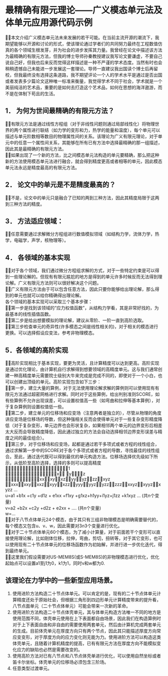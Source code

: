 # 最精确有限元理论——广义模态单元法及体单元应用源代码示例
本文介绍广义模态单元法未来发展的若干可能。在当前主流开源的潮流下，我期望能够以开源和讨论的形式，使该理论通过学者们的共同努力最终在工程数值仿真的各个领域生根发芽，并为社会的进步发挥其力量。我曾经在论文中描述该方法为最精确的有限元方法，但我的博士导师孙秦教授建议我写论文要谦虚，不要自己说自己好，但我也后来反而觉得这样描述是一种不严谨的学术态度。当然有时也会稍稍遗憾自己未能进一步发展这一套理论。导师一直建议我出国读个博士后再留校，但我最终没有选择这条道路，我不期望评论一个人的学术水平是通过是否出国或者发表多少篇论文这种唯一标准来衡量，我觉得学术不同于社会，学术就是一个美丽纯洁的艺术品，重要的是如何去打造这个艺术品，如何在思想的海洋遨游，而不是在体制下苟且的生活。

## 1． 为何为世间最精确的有限元方法？
有限元方法是通过线性方程组（对于非线性问题则通过局部线性化）将物理世界的两个属性进行联结（如力学的变形和力，热学的能量和温度），每个单元可以描述与单元阶数相等数目的物理属性间的关系。该理论为广义有限元理论，对于单元中的任意一个属性间关系，其能够在所有已有方法中选择最精确的那一组描述，因此其是最精确的有限元方法。<br>
如果出现了一个新的方法，比之间模态单元法构造的单元要精确，那么把这种新的方法使用模态单元法进行融合，就会得到精度更高或者相等的单元，因此模态单元法永远是精度最高的有限元方法。

## 2． 论文中的单元是不是精度最高的？
不是，论文中的单元只是融合了已知的两到三种方法，因此其精度局限于这两到三种方法的精度。

## 3． 方法适应领域：
任意需要通过求解微分方程组进行数值模拟领域（如结构力学，流体力学，热学，电磁学，声学，核物理等）。
    
## 4． 各领域的基本实现
对于各个领域，我们通过微分方程组求解的方式，对于一些特定约束是可以得到一些理论解的。但现有有限元尴尬的地方是得到的单元许多时候反而无法得到理论解。广义有限元方法则可以很好解决这个问题。<br>
广义有限元方法由于可以包含任意方法，因此只要你能够给出理论解，那么得到的单元也就可以给你精确得出理论解。<br>
各个领域的基本实现可以采取三个基本步骤：<br>
第一步是找到该领域的“应力权值函数”，从结构力学看，其是非常好找的，为最基本的线性插值函数。<br>
第二步是给出想要模拟的理论解，建议从零阶、一阶一直到高阶选取。<br>
第三步检查单元的奇异性(许多模态之间是线性相关的)，对于相关的模态进行更换。可以选择假设应变法，参考非物理模态。<br>

## 5．各领域的高阶实现
高阶实现相比于基本实现，要更为灵活，且计算精度可以达到更高。高阶实现是通过优化理论，由计算机自行求解得到想要领域的高精度单元。这与我们通常创建一种高精度单元需要院士级别大牛来完成是完成不同的，即使对于一个小白，也可以创建出顶级的单元。高阶实现包含如下三步：<br>
第一步，建立大量的算例，对于无法使用理论解求解的算例则可以使用现有有限元方法通过超密网格进行求解。同时对于这些算例，给出判别准则SCORE，如有些算例不允许出现误差，可以设置权值高一些（如弯曲和拉伸等基本算例），对于复杂算例则设置权值低一些。<br>
第二步，建立单元的位移场和应变场（注意两者是独立的），尽管从物理的角度讲应变场是位移场的导数，但这种强相关反而会使得单元对于一些复杂变形精度降低（对于复杂变形，单元边界也会形状复杂，如果相邻两个单元的边界变形后相差太大反而会导致精度降低，因此通过独立的方法会自动选择相邻边界变形误差与精度之间的最佳组合）。<br>
第三步，对于位移场和应变场，起都是通过若干多项式或者方程的线性组合，通过求解第一步中的SCORE对于各个多项式或者方程的导数，寻找最佳的线性组合。至此，通过迭代既可以得到最优的单元构造方法。位移场选择优先级如下所示，从低阶至高阶选择，选择的多则可以提高精度<br>
1<br>
x yz<br>
xxxyxzyyyzzzxyz<br>
xxxxxyxxzxyyxzzyyyyyzyzzzzzxxyzxyyzxyzz …<br>
u=a1 +b1x +c1y +d1z + e1xx +f1xy +g1xz+h1yy+i1yz+j1zz +k1xyz … (共n个变量)<br>
v=a2 +b2x +c2y +d2z + e2xx + …. (共n个变量)<br>
w=…<br>
对于八节点体单元24个模态，由于其只有三组非物理模态是明确需要替代的，每个模态又包含u、v、w，因此需要对3*n*3个变量进行优化。<br>
对于二十节点体单元60个模态，为了减小计算量，对于前面若干个变形可以直接使用理论解，比如刚体位移，拉伸，弯曲，剪切，扭转等，对于其它变形，也可以使用现有二十节点体单元的位移场函数作为初始解，并进行进一步优化迭代，得到最终单元。<br>
这里我们假设需要对US-MEM8S(或S-MEM8S)的非物理模态进行优化，优化起始点可以设置a1至j1为0，k1为1，同时v和w都为0.<br>

## 该理论在力学中的一些新型应用场景。
1.	使用进阶方法构造二十节点体单元。可以肯定的是，现有的二十节点体单元计算精度还处于原始社会，但根据三角形到四边形单元计算精度带来的提升看，八节点面单元（二十节点体单元）可能会带来一次新的革命。<br>
2.	使用进阶方法构造二十节点体壳单元，其与体单元构造方法唯一不同的地方是使用范围不同，体壳单元使用在上下表面都自由场景，因此我们在构造算例时对于上下表面自由和非自由的需要使用两套单元，然后由计算机完成两套单元的生成。目前体壳单元在厚度方向只有两个节点，因此其只能描述厚度方向常应变变形，对于厚度方向的应力变化则无能为力。使用进阶方法可以构造这类体壳单元，且随着计算机精度的提高，已有有限元方法在厚度方向不能模拟变化应力的缺陷也必然是需要改变的。<br>
3.	使用高阶方法对已有八节点和八节点体壳单进行优化，可以使用自然坐标或者笛卡尔坐标。体壳单元的位移场必须包含三阶场。<br>
4.	任意类型过渡单元。<br>
